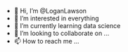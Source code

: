 - 👋 Hi, I’m @LoganLawson
- 👀 I’m interested in everything
- 🌱 I’m currently learning data science
- 💞️ I’m looking to collaborate on ...
- 📫 How to reach me ...

<!---
LoganLawson/LoganLawson is a ✨ special ✨ repository because its `README.md` (this file) appears on your GitHub profile.
You can click the Preview link to take a look at your changes.
--->
